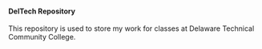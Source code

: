 #### DelTech Repository  
This repository is used to store my work for classes at Delaware Technical Community College.

